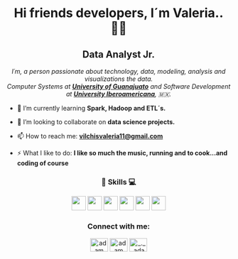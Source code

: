 <div align="center">
  <h1> Hi friends developers, I´m Valeria..✌🏼</h1>
</div>

<div>
  <h2 align="center">Data Analyst Jr.</h2>
</div>

<p align="center">
  <em>
    I´m, a person passionate about technology, data, modeling, analysis and visualizations the data. <br>
    Computer Systems at <a href="https://www.uveg.edu.mx/index.php/es/"><b>University of Guanajuato</b></a> and Software Development at 
    <a href="https://ibero.mx/"><b>University Iberoamericana</b></a>, 🇲🇽. <br>
  </em>
 
  - 🌱 I’m currently learning **Spark, Hadoop and ETL´s.**

  - 👯 I’m looking to collaborate on **data science projects.**

  - 📫 How to reach me: **vilchisvaleria11@gmail.com**

  - ⚡ What I like to do: **I like so much the music, running and to cook...and coding of course**
  
  <div align="center">
    <h3 aling="center">📄 Skills 💻</h3>
    <img width ='32px' src ='https://www.vectorlogo.zone/logos/python/python-icon.svg'> 
    <img width ='32px' src ='https://www.vectorlogo.zone/logos/javascript/javascript-icon.svg'> 
    <img width ='32px' src ='https://www.vectorlogo.zone/logos/php/php-icon.svg'> 
    <img width ='32px' src ='https://www.vectorlogo.zone/logos/w3_html5/w3_html5-icon.svg'> 
    <img width ='32px' src ='https://www.vectorlogo.zone/logos/w3_css/w3_css-icon.svg'> 
    <img width ='32px' src ='https://www.vectorlogo.zone/logos/mysql/mysql-icon.svg'> 
    
  </div>
  
 
  <h3 align="center">Connect with me:</h3>
  <p align="center">
    <a href="https://www.linkedin.com/in/vale-vilchis11/" target="blank"><img align="center"
        src="https://raw.githubusercontent.com/rahuldkjain/github-profile-readme-generator/master/src/images/icons/Social/linked-in-alt.svg"
        alt="adam pithewan" height="30" width="40" /></a>
    <a href="https://www.facebook.com/vilchis.11" target="blank"><img align="center"
        src="https://raw.githubusercontent.com/rahuldkjain/github-profile-readme-generator/master/src/images/icons/Social/facebook.svg"
        alt="adam pithen wala" height="30" width="40" /></a>
    <a href="https://www.instagram.com/_valeriavilchis_" target="blank"><img align="center"
        src="https://raw.githubusercontent.com/rahuldkjain/github-profile-readme-generator/master/src/images/icons/Social/instagram.svg"
        alt="_._.adam._" height="30" width="40" /></a>
  </p>

